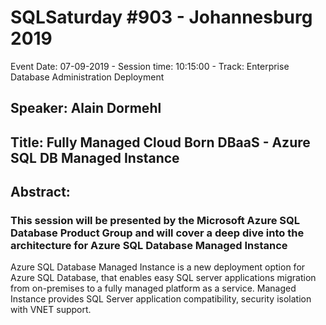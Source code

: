 # SQLSaturday #903 - Johannesburg 2019
Event Date: 07-09-2019 - Session time: 10:15:00 - Track: Enterprise Database Administration  Deployment
## Speaker: Alain Dormehl
## Title: Fully Managed Cloud Born DBaaS - Azure SQL DB Managed Instance
## Abstract:
### This session will be presented by the Microsoft Azure SQL Database Product Group and will cover a deep dive into the architecture for Azure SQL Database Managed Instance 

Azure SQL Database Managed Instance is a new deployment option for Azure SQL Database, that enables easy SQL server applications migration from on-premises to a fully managed platform as a service.  Managed Instance provides SQL Server application compatibility, security isolation with VNET support.
